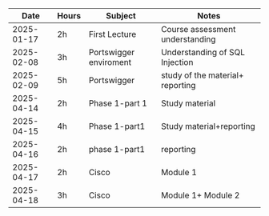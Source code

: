 | Date       | Hours     | Subject      | Notes                 |
|------------|-----------|------------  |-----------------------|
| 2025-01-17 | 2h        | First Lecture|  Course assessment understanding|
|2025-02-08  |3h         | Portswigger enviroment| Understanding of SQL Injection|
|2025-02-09  | 5h        | Portswigger           |study of the material+ reporting|
|2025-04-14  | 2h        | Phase 1-part 1| Study material |
|2025-04-15  | 4h        | Phase 1-part1 |    Study material+reporting       |
|2025-04-16   | 2h        |    phase 1-part1    |     reporting             |
|2025-04-17   | 2h        | Cisco  |   Module 1|
|2025-04-18    | 3h       |  Cisco| Module 1+ Module 2|
